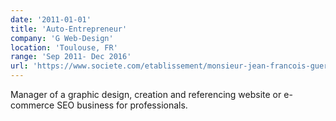 ```yaml
---
date: '2011-01-01'
title: 'Auto-Entrepreneur'
company: 'G Web-Design'
location: 'Toulouse, FR'
range: 'Sep 2011- Dec 2016'
url: 'https://www.societe.com/etablissement/monsieur-jean-francois-gueritte-53418400700019.html'
---
```


Manager of a graphic design, creation and referencing website or e-commerce SEO business for professionals.
